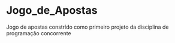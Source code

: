 # Jogo_de_Apostas
 Jogo de apostas constrído como primeiro projeto da disciplina de programação concorrente
